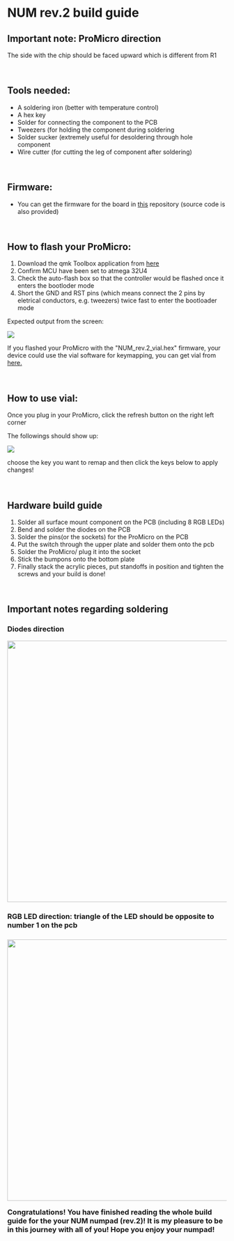 <h1> NUM rev.2 build guide </h1>
<h2> Important note: ProMicro direction </h2>
<p>The side with the chip should be faced upward which is different from R1</p>
<br>
<h2> Tools needed: </h2>
<ul>
  <li>A soldering iron (better with temperature control)</li>
  <li>A hex key</li>
  <li>Solder for connecting the component to the PCB</li>
  <li>Tweezers (for holding the component during soldering</li>
  <li>Solder sucker (extremely useful for desoldering through hole component</li>
  <li>Wire cutter (for cutting the leg of component after soldering)</li>
</ul>
<br>
<h2> Firmware: </h2>
<ul>
<li>You can get the firmware for the board in <a href=https://github.com/2L1P/NUM_rev.2> this</a> repository (source code is also provided)</li>
</ul>
<br>
<h2>How to flash your ProMicro:</h2>
<ol>
  <li>Download the qmk Toolbox application from <a href="https://github.com/qmk/qmk_toolbox">here</a></li>
  <li>Confirm MCU have been set to atmega 32U4</li>
  <li>Check the auto-flash box so that the controller would be flashed once it enters the bootloder mode</li>
  <li>Short the GND and RST pins (which means connect the 2 pins by eletrical conductors, e.g. tweezers) twice fast to enter the bootloader mode</li>
</ol>
<p>Expected output from the screen:<p>
<img src="https://user-images.githubusercontent.com/85400245/121808448-23518e80-cc8b-11eb-85b8-9533cbccc7ea.png"></img>
<p>If you flashed your ProMicro with the "NUM_rev.2_vial.hex" firmware, your device could use the vial software for keymapping, you can get vial from <a href="https://get.vial.today/download/">here. </a></p>
<br>
<h2>How to use vial:</h2>
<p>Once you plug in your ProMicro, click the refresh button on the right left corner</p>
<p>The followings should show up:</p>
<img src="https://user-images.githubusercontent.com/85400245/132850995-4dca349b-975c-49a0-bcaf-9e9eb0fe96c7.png"></img>
<p>choose the key you want to remap and then click the keys below to apply changes!</p>
<br>
<h2>Hardware build guide</h2>
<ol>
  <li>Solder all surface mount component on the PCB (including 8 RGB LEDs)</li>
  <li>Bend and solder the diodes on the PCB</li>
  <li>Solder the pins(or the sockets) for the ProMicro on the PCB</li>
  <li>Put the switch through the upper plate and solder them onto the pcb</li>
  <li>Solder the ProMicro/ plug it into the socket</li>
  <li>Stick the bumpons onto the bottom plate</li>
  <li>Finally stack the acrylic pieces, put standoffs in position and tighten the screws and your build is done!</li>
</ol>
<br>
<h2>Important notes regarding soldering</h2>
<h3>Diodes direction</h3>
<img src="https://user-images.githubusercontent.com/85400245/121809760-aa553580-cc90-11eb-9110-a874be3b5501.jpg" width="600"></img>
<br>
<h3>RGB LED direction: triangle of the LED should be opposite to number 1 on the pcb<h3>
<img src="https://user-images.githubusercontent.com/85400245/121810140-361b9180-cc92-11eb-9a19-97192be1b37a.jpg" width="600"></img>
<br>
<p>Congratulations! You have finished reading the whole build guide for the your NUM numpad (rev.2)! It is my pleasure to be in this journey with all of you! Hope you enjoy your numpad!</p>
  


